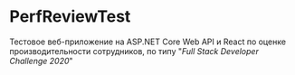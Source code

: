 ﻿# PerfReviewTest

Тестовое веб-приложение на ASP.NET Core Web API и React по оценке производительности сотрудников, по типу "*Full Stack Developer Challenge 2020*"

